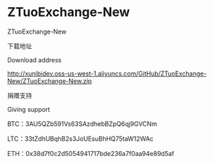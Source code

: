# ZTuoExchange-New
 ZTuoExchange-New


下载地址

Download address

http://xunibidev.oss-us-west-1.aliyuncs.com/GitHub/ZTuoExchange-New/ZTuoExchange-New.zip


捐赠支持

Giving support

BTC：3AU5QZb591Vs63SAzdhebBZpQ6qj9GVCNm

LTC：33tZdhUBqhB2s3JoUEsuBhHQ75taW12WAc

ETH：0x38d7f0c2d5054941717bde236a7f0aa94e89d5af
